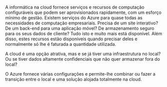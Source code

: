 A informática na cloud fornece serviços e recursos de computação configuráveis que podem ser aprovisionados rapidamente, com um esforço mínimo de gestão. Existem serviços do Azure para quase todas as necessidades de computação empresariais. Precisa de um site interativo? De um back-end para uma aplicação móvel? De armazenamento seguro para os seus dados de cliente? Tudo isto e muito mais está disponível. Além disso, estes recursos estão disponíveis quando precisar deles e normalmente só lhe é faturada a quantidade utilizada.

A cloud é uma opção atrativa, mas e se já tiver uma infraestrutura no local? Ou se tiver dados altamente confidenciais que não quer armazenar fora do local?

O Azure fornece várias configurações e permite-lhe combinar ou fazer a transição entre o local e uma solução alojada totalmente na cloud.
